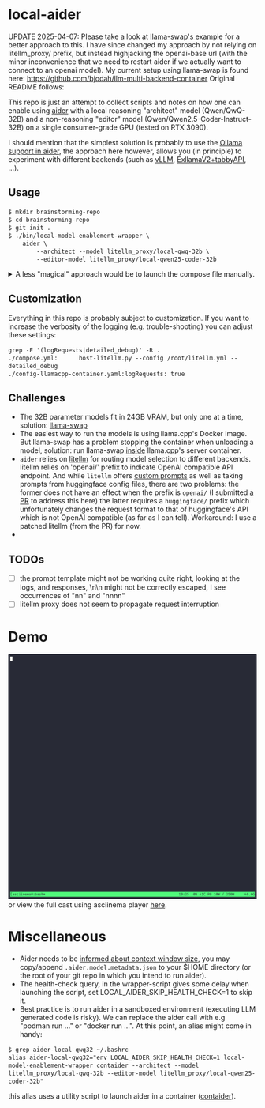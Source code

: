 # local-aider
UPDATE 2025-04-07: Please take a look at [llama-swap's example](https://github.com/mostlygeek/llama-swap/tree/main/examples/aider-qwq-coder)
for a better approach to this. I have since changed my approach by not relying on litellm_proxy/ prefix, but instead highjacking the openai-base url
(with the minor inconvenience that we need to restart aider if we actually want to connect to an openai model). My current setup using llama-swap is found
here: https://github.com/bjodah/llm-multi-backend-container
Original README follows:

This repo is just an attempt to collect scripts and notes on how one
can enable using [aider](https://aider.chat) with a local reasoning "architect" model (Qwen/QwQ-32B)
and a non-reasoning "editor" model (Qwen/Qwen2.5-Coder-Instruct-32B)
on a single consumer-grade GPU (tested on RTX 3090).

I should mention that the simplest solution is probably to use the [Ollama support in
aider](https://aider.chat/docs/llms/ollama.html), the approach here however, allows you (in
principle) to experiment with different backends (such as [vLLM](https://github.com/vllm-project/vllm), [ExllamaV2+tabbyAPI](https://github.com/theroyallab/tabbyAPI), ...).


## Usage
```console
$ mkdir brainstorming-repo
$ cd brainstorming-repo
$ git init .
$ ./bin/local-model-enablement-wrapper \
    aider \
        --architect --model litellm_proxy/local-qwq-32b \
        --editor-model litellm_proxy/local-qwen25-coder-32b
```
<details>
<summary>A less "magical" approach would be to launch the compose file manually.</summary>

In one terminal:
```console
$ podman compose up
[pod-llama-cpp-swap] | llama-swap listening on :8686
[pod-litellm-proxy]  | INFO:     Started server process [1]
[pod-litellm-proxy]  | INFO:     Waiting for application startup.
[pod-litellm-proxy]  | INFO:     Application startup complete.
[pod-litellm-proxy]  | INFO:     Uvicorn running on http://0.0.0.0:4000 (Press CTRL+C to quit)
...
```
and then in another terminal, launch aider as usual, but make sure you export the relevant
environment variables:
```console
$ env \
    LITELLM_PROXY_API_BASE="http://localhost:4000" \
    LITELLM_PROXY_API_KEY=sk-deadbeef0badcafe \
    aider \
        --architect --model litellm_proxy/local-qwq-32b \
        --editor-model litellm_proxy/local-qwen25-coder-32b
```

</details>

## Customization
Everything in this repo is probably subject to customization. If you
want to increase the verbosity of the logging (e.g. trouble-shooting) 
you can adjust these settings:
```console
grep -E '(logRequests|detailed_debug)' -R .
./compose.yml:      host-litellm.py --config /root/litellm.yml --detailed_debug
./config-llamacpp-container.yaml:logRequests: true
```

## Challenges
- The 32B parameter models fit in 24GB VRAM, but only one at a time, solution:
  [llama-swap](https://github.com/mostlygeek/llama-swap)
- The easiest way to run the models is using llama.cpp's Docker image. But llama-swap has a problem
  stopping the container when unloading a model, solution: run llama-swap
  [inside](env-llama-cpp-swap/Containerfile) llama.cpp's server container.
- `aider` relies on [litellm](https://github.com/BerriAI/litellm) for routing model selection to
  different backends. litellm relies on 'openai/' prefix to indicate OpenAI compatible API
  endpoint. And while `litellm` offers [custom
  prompts](https://web.archive.org/web/20250214140648/https://docs.litellm.ai/docs/completion/prompt_formatting#format-prompt-yourself)
  as well as taking prompts from huggingface config files, there are two problems: the former does
  not have an effect when the prefix is `openai/` (I submitted [a
  PR](https://github.com/BerriAI/litellm/pull/9390) to address this here) the latter requires a
  `huggingface/` prefix which unfortunately changes the request format to that of huggingface's API
  which is not OpenAI compatible (as far as I can tell). Workaround: I use a patched litellm (from
  the PR) for now.
-   

## TODOs
- [ ] the prompt template might not be working quite right, looking at the logs, and responses, \n\n
      might not be correctly escaped, I see occurrences of "nn" and "nnnn"
- [ ] litellm proxy does not seem to propagate request interruption

# Demo
[![asciicast](demo.gif)](https://asciinema.org/a/Rm1PSQHtEEtEIyhKOsO2KbcYX)
or view the full cast using asciinema player
[here](https://asciinema.org/a/Rm1PSQHtEEtEIyhKOsO2KbcYX).

# Miscellaneous
- Aider needs to be [informed about context window
  size](https://aider.chat/docs/config/adv-model-settings.html#context-window-size-and-token-costs),
  you may copy/append `.aider.model.metadata.json` to your $HOME directory (or the root of your git
  repo in which you intend to run aider).
- The health-check query, in the wrapper-script gives some delay when launching the script, set
  LOCAL_AIDER_SKIP_HEALTH_CHECK=1 to skip it.
- Best practice is to run aider in a sandboxed environment (executing LLM generated code is
  risky). We can replace the aider call with e.g "podman run ..." or "docker run ...". At this
  point, an alias might come in handy:
```console
$ grep aider-local-qwq32 ~/.bashrc
alias aider-local-qwq32="env LOCAL_AIDER_SKIP_HEALTH_CHECK=1 local-model-enablement-wrapper contaider --architect --model litellm_proxy/local-qwq-32b --editor-model litellm_proxy/local-qwen25-coder-32b"
```
  this alias uses a utility script to launch aider in a container
  ([contaider](https://github.com/bjodah/contaider)).
